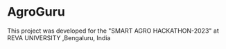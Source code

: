 # AgroGuru
This project was developed for the "SMART AGRO HACKATHON-2023" at REVA UNIVERSITY ,Bengaluru, India
